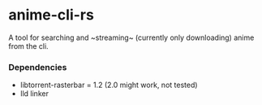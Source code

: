 # anime-cli-rs

A tool for searching and ~streaming~ (currently only downloading) anime from the cli.

### Dependencies
* libtorrent-rasterbar = 1.2 (2.0 might work, not tested)
* lld linker
